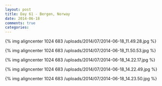 ```yaml
---
layout: post
title: Day 61 - Bergen, Norway
date: 2014-06-18
comments: true
categories: 
---
```

{% img aligncenter 1024 683 /uploads/2014/07/2014-06-18_11.49.28.jpg %}

{% img aligncenter 1024 683 /uploads/2014/07/2014-06-18_11.50.53.jpg %}

{% img aligncenter 1024 683 /uploads/2014/07/2014-06-18_14.22.17.jpg %}

{% img aligncenter 1024 683 /uploads/2014/07/2014-06-18_14.22.49.jpg %}

{% img aligncenter 1024 683 /uploads/2014/07/2014-06-18_14.23.50.jpg %}
